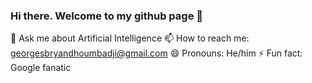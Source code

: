 ### Hi there. Welcome to my github page 👋

<!--
**GeorgesML/GeorgesML** is a ✨ _special_ ✨ repository because its `README.md` (this file) appears on your GitHub profile.

Here are some ideas to get you started:

- 🔭 I’m currently working on ...
- 🌱 I’m currently learning ...
- 👯 I’m looking to collaborate on ...
- 🤔 I’m looking for help with ...
-->
💬 Ask me about Artificial Intelligence
📫 How to reach me: georgesbryandhoumbadji@gmail.com
😄 Pronouns: He/him
⚡ Fun fact: Google fanatic
